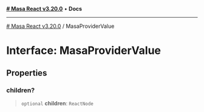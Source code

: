 [**# Masa React v3.20.0**](../README.md) • **Docs**

***

[# Masa React v3.20.0](../globals.md) / MasaProviderValue

# Interface: MasaProviderValue

## Properties

### children?

> `optional` **children**: `ReactNode`
